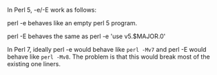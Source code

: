  In Perl 5, -e/-E work as follows:

perl -e behaves like an empty perl 5 program.

perl -E behaves the same as perl -e 'use v5.$MAJOR.0'

In Perl 7, ideally perl -e would behave like `perl -Mv7` and perl -E would behave like `perl -Mv8`. The problem is that this would break most of the existing one liners. 